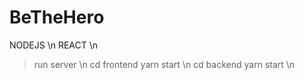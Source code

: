 # BeTheHero

NODEJS \n
REACT \n

> run server \n
cd frontend yarn start \n
cd backend yarn start \n
